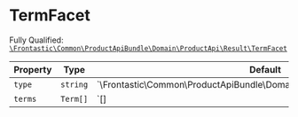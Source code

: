 #  TermFacet

Fully Qualified: [`\Frontastic\Common\ProductApiBundle\Domain\ProductApi\Result\TermFacet`](../../../../../../src/php/ProductApiBundle/Domain/ProductApi/Result/TermFacet.php)



Property|Type|Default|Description
--------|----|-------|-----------
`type`|`string`|`\Frontastic\Common\ProductApiBundle\Domain\ProductApi\Facets::TYPE_TERM|
`terms`|`Term[]`|`[]|

